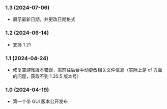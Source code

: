 ### 1.3 (2024-07-06)
- 展示最新日期，并更改日期格式

### 1.2 (2024-06-14)
- 支持 1.21

### 1.1 (2024-04-24)
- 修复空游戏版本错误，需前往后台手动更改相关文件信息（实际上是 cf 方面的问题，获取不到 1.20.5 版本号）

### 1.0 (2024-04-19)
- 第一个带 GUI 版本公开发布